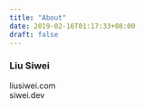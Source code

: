 ```yaml
---
title: "About"
date: 2019-02-16T01:17:33+08:00
draft: false
---
```


### Liu Siwei  
liusiwei.com  
siwei.dev  
